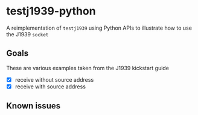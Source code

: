 # testj1939-python

A reimplementation of `testj1939` using Python APIs to illustrate how to use the J1939 `socket`

## Goals

These are various examples taken from the J1939 kickstart guide

- [x] receive without source address
- [x] receive with source address

## Known issues

